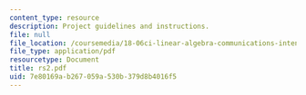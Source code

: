 ```yaml
---
content_type: resource
description: Project guidelines and instructions.
file: null
file_location: /coursemedia/18-06ci-linear-algebra-communications-intensive-spring-2004/7e80169ab267059a530b379d8b4016f5_rs2.pdf
file_type: application/pdf
resourcetype: Document
title: rs2.pdf
uid: 7e80169a-b267-059a-530b-379d8b4016f5
---
```

